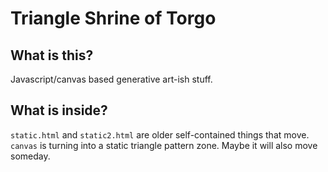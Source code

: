 Triangle Shrine of Torgo
========================

What is this?
-------------

Javascript/canvas based generative art-ish stuff.


What is inside?
---------------

 `static.html` and `static2.html` are older self-contained things that move.
`canvas` is turning into a static triangle pattern zone. Maybe it will also
move someday.
